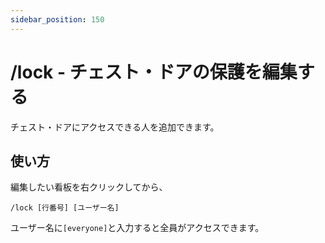 ```yaml
---
sidebar_position: 150
---
```


# /lock - チェスト・ドアの保護を編集する

チェスト・ドアにアクセスできる人を追加できます。

## 使い方

編集したい看板を右クリックしてから、

```/lock [行番号] [ユーザー名]```

ユーザー名に`[everyone]`と入力すると全員がアクセスできます。
